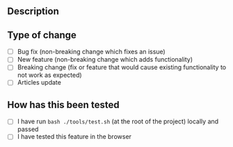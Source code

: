 ## Description

<!--
Please include a summary of the change and which issue is fixed. Please also include relevant motivation and context. List any dependencies that are required for this change.

e.g. Fixes #(issue)
-->

## Type of change

<!--
Please select the desired item checkbox and change it to "[x]", then delete options that are not relevant.
-->
- [ ] Bug fix (non-breaking change which fixes an issue)
- [ ] New feature (non-breaking change which adds functionality)
- [ ] Breaking change (fix or feature that would cause existing functionality to not work as expected)
- [ ] Articles update

## How has this been tested

<!--
Please describe the tests that you ran to verify your changes. Provide instructions so we can reproduce. Please also list any relevant details for your test configuration
-->

- [ ] I have run `bash ./tools/test.sh` (at the root of the project) locally and passed
- [ ] I have tested this feature in the browser
